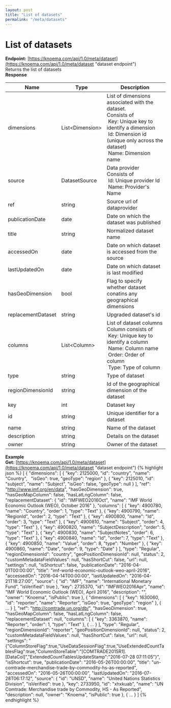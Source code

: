 ```yaml
---
layout: post
title: "List of datasets"
permalink: "/meta/datasets"
---
```


# List of datasets

**Endpoint:** [https://knoema.com/api/1.0/meta/dataset](https://knoema.com/api/1.0/meta/dataset "dataset endpoint") <br>
Returns the list of datasets<br>
**Response**

<table class="table">
<thead>
	<tr>
		<th>Name</th>
		<th>Type</th>
		<th>Description</th>		
	</tr>
</thead>
<tbody>
	<tr>
		<td>dimensions</td>
		<td>List&lt;Dimension&gt;</td>
		<td>
			List of dimensions associated with the dataset.<br>
			Consists of&nbsp;<br>
			&nbsp;Key:&nbsp;Unique key to identify a dimension<br>
			&nbsp;Id:&nbsp;Dimension id (unique only across the dataset)<br>
			&nbsp;Name:&nbsp;Dimension name</td>
	</tr>
	<tr>
		<td>source</td>
		<td>DatasetSource</td>
		<td>Data provider<br>
			Consists of<br>
			&nbsp;Id:&nbsp;Unique provider Id<br>
			&nbsp;Name:&nbsp;Provider's Name
		</td>
	</tr>
	<tr>
		<td>ref</td>
		<td>string</td>
		<td>Source url of dataprovider</td>
	</tr>
	<tr>
		<td>publicationDate</td>
		<td>date</td>
		<td>Date on which the dataset was published</td>
	</tr>
	<tr>
		<td>title</td>
		<td>string</td>
		<td>Normalized dataset name</td>
	</tr>
	<tr>
		<td>accessedOn</td>
		<td>date</td>
		<td>Date on which dataset is accessed from the source</td>
	</tr>
	<tr>
		<td>lastUpdatedOn</td>
		<td>date</td>
		<td>Date on which dataset is last modified</td>
	</tr>
	<tr>
		<td>hasGeoDimension</td>
		<td>bool</td>
		<td>Flag to specify whether dataset conatins any geographical dimensions</td>
	</tr>
	<tr>
		<td>replacementDataset</td>
		<td>string</td>
		<td>Upgraded dataset's id</td>
	</tr>
	<tr>
		<td>columns</td>
		<td>List&lt;Column&gt;</td>
		<td>List of dataset columns<br>
			Column consists of<br>
			&nbsp;Key:&nbsp;Unique key to identify a column<br>
			&nbsp;Name:&nbsp;Column name<br>
			&nbsp;Order:&nbsp;Order of column<br>
			&nbsp;Type:&nbsp;Type of column
		</td>
	</tr>
	<tr>
		<td>type</td>
		<td>string</td>
		<td>Type of dataset</td>
	</tr>
	<tr>
		<td>regionDimensionId</td>
		<td>string</td>
		<td>Id of the geographical dimension of the dataset</td>
	</tr>
	<tr>
		<td>key</td>
		<td>int</td>
		<td>Dataset key&nbsp;</td>
	</tr>
	<tr>
		<td>id</td>
		<td>string</td>
		<td>Unique identifier for a dataset&nbsp;</td>
	</tr>
	<tr>
		<td>name</td>
		<td>string</td>
		<td>Name of the dataset&nbsp;</td>
	</tr>
	<tr>
		<td>description</td>
		<td>string</td>
		<td>Details on the dataset</td>
	</tr>
	<tr>
		<td>owner</td>
		<td>string</td>
		<td>Owner of the dataset</td>
	</tr>
</tbody>
</table>

**Example**<br>
**Get:** [https://knoema.com/api/1.0/meta/dataset](https://knoema.com/api/1.0/meta/dataset "dataset endpoint")
{% highlight json %}
[
	{
		"dimensions": [
			{
				"key": 2125000,
				"id": "country",
				"name": "Country",
		 		"isGeo": true,
				"geoType": "region"
			},
			{
				"key": 2125010,
				"id": "subject",
				"name": "Subject",
				"isGeo": false,
				"geoType": null
			}
		],
		"ref": "http://www.imf.org/en/data",
		"hasGeoDimension": true,
		"hasGeoMapColumn": false,
		"hasLatLngColumn": false,
		"replacementDataset": {
			"id": "IMFWEO2016Oct",
			"name": "IMF World Economic Outlook (WEO), October 2016"
		},
		"columns": [
			{
				"key": 4900780,
				"name": "Country",
				"order": 1,
				"type": "Text"
			},
			{
				"key": 4900790,
				"name": "RegionId",
				"order": 2,
				"type": "Text"
			},
			{
				"key": 4900800,
				"name": "Id",
				"order": 3,
				"type": "Text"
			},
			{
				"key": 4900810,
				"name": "Subject",
				"order": 4,
				"type": "Text"
			},
			{
				"key": 4900820,
				"name": "SubjectDescription",
				"order": 5,
				"type": "Text"
			},
			{
				"key": 4900830,
				"name": "SubjectNotes",
				"order": 6,
				"type": "Text"
			},
			{
				"key": 4900840,
				"name": "Id",
				"order": 7,
				"type": "Text"
			},
			{
				"key": 4900850,
				"name": "Value",
				"order": 8,
				"type": "Number"
			},
			{
				"key": 4900860,
				"name": "Date",
				"order": 9,
				"type": "Date"
			}
		],
		"type": "Regular",
		"regionDimensionId": "country",
		"geoPositionDimensionId": null,
		"status": 2,
		"customMetadataFieldValues": null,
		"hasShortCut": false,
		"url": null,
		"settings": null,
		"isShortcut": false,
		"publicationDate": "2016-04-01T00:00:00",
		"title": "imf-world-economic-outlook-weo-april-2016",
		"accessedOn": "2016-04-14T00:00:00",
		"lastUpdatedOn": "2016-04-21T18:27:00",
		"source": {
			"id": "IMF",
			"name": "International Monetary Fund",
			"isVerified": true
		},
		"key": 2735370,
		"id": "IMFWEO2016Apr",
		"name": "IMF World Economic Outlook (WEO), April 2016",
		"description": "",
		"owner": "Knoema",
		"isPublic": true
	},
	{
		"dimensions": [
			{
				"key": 1630060,
				"id": "reporter",
				"name": "Reporter",
				"isGeo": true,
				"geoType": "region"
			},
			{ ... }
		],
		"ref": "http://comtrade.un.org/db/",
		"hasGeoDimension": true,
		"hasGeoMapColumn": false,
		"hasLatLngColumn": false,
		"replacementDataset": null,
		"columns": [
			{
				"key": 3363870,
				"name": "Reporter",
				"order": 1,
				"type": "Text"
			},
			{ ... }
		],
		"type": "Regular",
		"regionDimensionId": "reporter",
		"geoPositionDimensionId": null,
		"status": 2,
		"customMetadataFieldValues": null,
		"hasShortCut": false,
		"url": null,
		"settings": "{\"ColumnStoreFlag\":true,\"UseDataSessionFlag\":true,\"UseExtendedCountTablesFlag\":true,\"ColumnStoreTable\":\"[COMTRADE2015R1].[DataCol]\",\"ExtendedCountTablesUpdateStamp\":\"2016-07-28 07:11:05\"}",
		"isShortcut": true,
		"publicationDate": "2016-05-26T00:00:00",
		"title": "un-comtrade-merchandise-trade-by-commodity-hs-as-reported",
		"accessedOn": "2016-05-26T00:00:00",
		"lastUpdatedOn": "2016-07-28T06:17:12",
		"source": {
			"id": "UNSD",
			"name": "United Nations Statistics Division",
			"isVerified": true
		},
		"key": 2733950,
		"id": "xhxkuab",
		"name": "UN Comtrade: Merchandise trade by Commodity, HS - As Reported",
		"description": null,
		"owner": "Knoema",
		"isPublic": true
	},
	{ ... }
]
{% endhighlight %}